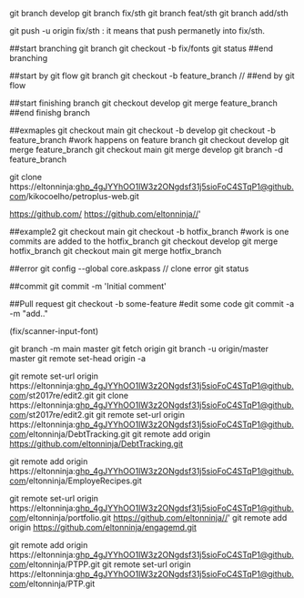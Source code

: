git branch develop
git branch fix/sth
git branch feat/sth
git branch add/sth

git push -u origin fix/sth : it means that push permanetly into fix/sth.

##start branching
git branch
git checkout -b fix/fonts
git status
##end branching

##start by git flow
git branch
git checkout -b feature_branch //
##end by git flow

##start finishing branch
git checkout develop
git merge feature_branch
##end finishg branch

##exmaples
git checkout main
git checkout -b develop
git checkout -b feature_branch
#work happens on feature branch
git checkout develop
git merge feature_branch
git checkout main
git merge develop
git branch -d feature_branch

git clone https://eltonninja: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@github.com/kikocoelho/petroplus-web.git

https://github.com/
https://github.com/eltonninja//'


##example2
git checkout main
git checkout -b hotfix_branch
#work is one commits are added to the hotfix_branch
git checkout develop
git merge hotfix_branch
git checkout main
git merge hotfix_branch

##error
git config --global core.askpass  // clone error
git status

##commit
git commit -m 'Initial comment'

##Pull request
git checkout -b some-feature
#edit some code
git commit -a -m "add.."



(fix/scanner-input-font)


git branch -m main master
git fetch origin
git branch -u origin/master master
git remote set-head origin -a

git remote set-url origin https://eltonninja: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@github.com/st2017re/edit2.git
git clone https://eltonninja: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@github.com/st2017re/edit2.git
git remote set-url origin https://eltonninja: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@github.com/eltonninja/DebtTracking.git
git remote add origin https://github.com/eltonninja/DebtTracking.git


git remote add origin https://eltonninja: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@github.com/eltonninja/EmployeRecipes.git

git remote set-url origin https://eltonninja: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@github.com/eltonninja/portfolio.git
https://github.com/eltonninja//'
git remote add origin https://github.com/eltonninja/engagemd.git 

git remote add origin https://eltonninja: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@github.com/eltonninja/PTPP.git
git remote set-url origin https://eltonninja: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@github.com/eltonninja/PTP.git


